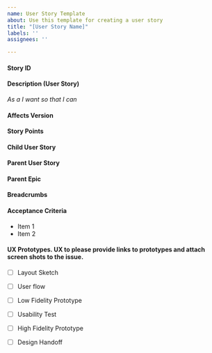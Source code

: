 ```yaml
---
name: User Story Template
about: Use this template for creating a user story
title: "[User Story Name]"
labels: ''
assignees: ''

---
```


#### Story ID


#### Description (User Story)
*As a I want so that I can*


#### Affects Version


#### Story Points


#### Child User Story


#### Parent User Story


#### Parent Epic


#### Breadcrumbs


#### Acceptance Criteria
* Item 1
* Item 2


#### UX Prototypes. UX to please provide links to prototypes and attach screen shots to the issue.

- [ ] Layout Sketch

- [ ] User flow

- [ ] Low Fidelity Prototype

- [ ] Usability Test

- [ ] High Fidelity Prototype

- [ ] Design Handoff
